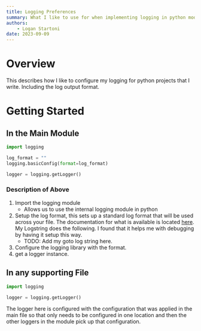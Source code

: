 ```yaml
---
title: Logging Preferences 
summary: What I like to use for when implementing logging in python modules.
authors:
    - Logan Startoni
date: 2023-09-09
---
```

# Overview
This describes how I like to configure my logging for python projects that I write. Including the log output format. 

# Getting Started

## In the Main Module
```python
import logging

log_format = ""
logging.basicConfig(format=log_format)

logger = logging.getLogger()
```

### Description of Above
1. Import the logging module
   - Allows us to use the internal logging module in python
2. Setup the log format, this sets up a standard log format that will be used across your file. The documentation for what is available is located [here](https://docs.python.org/3/library/logging.html#logrecord-attributes). My Logstring does the following. I found that it helps me with debugging by having it setup this way.
   - TODO: Add my goto log string here.
3. Configure the logging library with the format.
4. get a logger instance.


## In any supporting File
```python
import logging

logger = logging.getLogger()
```

The logger here is configured with the configuration that was applied in the main file so that only needs to be configured in one location and then the other loggers in the module pick up that configuration. 